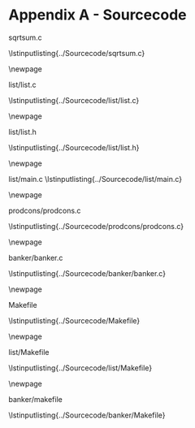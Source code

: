 # Appendix A - Sourcecode

sqrtsum.c

\lstinputlisting{../Sourcecode/sqrtsum.c}

\newpage

list/list.c

\lstinputlisting{../Sourcecode/list/list.c}

\newpage

list/list.h

\lstinputlisting{../Sourcecode/list/list.h}

\newpage

list/main.c
\lstinputlisting{../Sourcecode/list/main.c}

\newpage

prodcons/prodcons.c

\lstinputlisting{../Sourcecode/prodcons/prodcons.c}

\newpage

banker/banker.c

\lstinputlisting{../Sourcecode/banker/banker.c}

\newpage

Makefile

\lstinputlisting{../Sourcecode/Makefile}

\newpage

list/Makefile

\lstinputlisting{../Sourcecode/list/Makefile}

\newpage

banker/makefile

\lstinputlisting{../Sourcecode/banker/Makefile}
